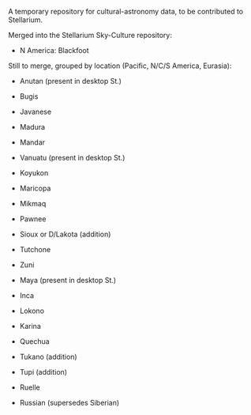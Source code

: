 A temporary repository for cultural-astronomy data, to be contributed to Stellarium.

Merged into the Stellarium Sky-Culture repository:

* N America: Blackfoot

Still to merge, grouped by location (Pacific, N/C/S America, Eurasia):

* Anutan (present in desktop St.)
* Bugis
* Javanese
* Madura
* Mandar
* Vanuatu (present in desktop St.)

* Koyukon
* Maricopa
* Mikmaq
* Pawnee
* Sioux or D/Lakota (addition)
* Tutchone
* Zuni

* Maya (present in desktop St.)

* Inca
* Lokono
* Karina
* Quechua
* Tukano (addition)
* Tupi (addition)

* Ruelle
* Russian (supersedes Siberian)
